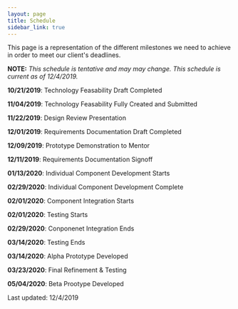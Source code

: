 ```yaml
---
layout: page
title: Schedule
sidebar_link: true
---
```


<script src="https://cdn.jsdelivr.net/npm/darkmode-js@1.5.3/lib/darkmode-js.min.js"></script>
<script>
function myFunc(){
  new Darkmode().showWidget();
}
document.onload = myFunc();
</script>

This page is a representation of the different milestones we need to achieve in order to meet our client's deadlines.

**NOTE:** _This schedule is tentative and may may change. This schedule is current as of 12/4/2019._

**10/21/2019**: Technology Feasability Draft Completed

**11/04/2019**: Technology Feasability Fully Created and Submitted

**11/22/2019**: Design Review Presentation

**12/01/2019**: Requirements Documentation Draft Completed

**12/09/2019**: Prototype Demonstration to Mentor

**12/11/2019**: Requirements Documentation Signoff

<insert fall semester here>
  
  
**01/13/2020**: Individual Component Development Starts

**02/29/2020**: Individual Component Development Complete

**02/01/2020**: Component Integration Starts

**02/01/2020**: Testing Starts

**02/29/2020**: Conponenet Integration Ends

**03/14/2020**: Testing Ends

**03/14/2020**: Alpha Prototype Developed

**03/23/2020**: Final Refinement & Testing 

**05/04/2020**: Beta Prootype Developed

<insert spring semester here>
  
  
Last updated: 12/4/2019


<!-- <button type="button" onclick="myFunc()">Try it</button> -->
